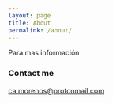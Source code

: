 ```yaml
---
layout: page
title: About
permalink: /about/
---
```

Para mas información 

### Contact me

[ca.morenos@protonmail.com](mailto:email@domain.com)
